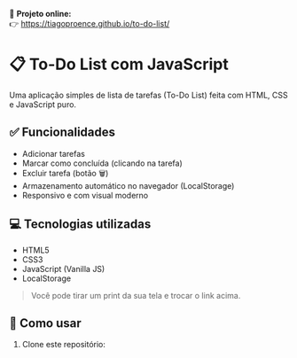 🔗 **Projeto online:**  
👉 https://tiagoproence.github.io/to-do-list/

# 📋 To-Do List com JavaScript

Uma aplicação simples de lista de tarefas (To-Do List) feita com HTML, CSS e JavaScript puro.

## ✅ Funcionalidades

- Adicionar tarefas
- Marcar como concluída (clicando na tarefa)
- Excluir tarefa (botão 🗑️)
- Armazenamento automático no navegador (LocalStorage)
- Responsivo e com visual moderno

## 💻 Tecnologias utilizadas

- HTML5
- CSS3
- JavaScript (Vanilla JS)
- LocalStorage

> Você pode tirar um print da sua tela e trocar o link acima.

## 🚀 Como usar

1. Clone este repositório:
